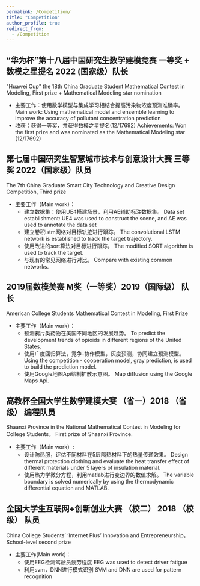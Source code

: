 ```yaml
---
permalink: /Competition/
title: "Competition"
author_profile: true
redirect_from: 
  - /Competition
---
```


## “华为杯”第十八届中国研究生数学建模竞赛 一等奖 + 数模之星提名 2022 (国家级）队长
"Huawei Cup" the 18th China Graduate Student Mathematical Contest in Modeling, First prize + Mathematical Modeling star nomination
* 主要工作：使用数学模型与集成学习相结合提高污染物浓度预测准确率。
Main work: Using mathematical model and ensemble learning to improve the accuracy of pollutant concentration prediction
* 收获：获得一等奖，并获得数模之星提名(12/17692)
Achievements: Won the first prize and was nominated as the Mathematical Modeling star (12/17692)


## 第七届中国研究生智慧城市技术与创意设计大赛 三等奖 2022（国家级）队员
The 7th China Graduate Smart City Technology and Creative Design Competition, Third prize
* 主要工作（Main work）：
  - 建立数据集：使用UE4搭建场景，利用AE辅助标注数据集。
  Data set establishment: UE4 was used to construct the scene, and AE was used to annotate the data set
  - 建立卷积lstm网络对目标轨迹进行跟踪。
  The convolutional LSTM network is established to track the target trajectory.
  - 使用改进的sort算法对目标进行跟踪。
  The modified SORT algorithm is used to track the target.
  - 与现有的常见网络进行对比。
  Compare with existing common networks. 
    


## 2019届数模美赛 M奖（一等奖）2019（国际级） 队长
American College Students Mathematical Contest in Modeling, First Prize
* 主要工作（Main work）：
  - 预测鸦片类药物在美国不同地区的发展趋势。
    To predict the development trends of opioids in different regions of the United States.
  - 使用广度回归算法，竞争-协作模型，灰度预测，协同建立预测模型。
  Using the competition - cooperation model, gray prediction, is used to build the prediction model.
  - 使用Google地图Api绘制扩散示意图。
  Map diffusion using the Google Maps Api.


## 高教杯全国大学生数学建模大赛 （省一）2018 （省级） 编程队员
Shaanxi Province in the National Mathematical Contest in Modeling for College Students， First prize of Shaanxi Province.
* 主要工作（Main work）:
  - 设计防热服，评估不同材料在5层隔热材料下的热量传递效果。
  Design thermal protection clothing and evaluate the heat transfer effect of different materials under 5 layers of insulation material.
  - 使用热力学微分方程，利用matlab进行变边界的数值求解。
  The variable boundary is solved numerically by using the thermodynamic differential equation and MATLAB.

## 全国大学生互联网+创新创业大赛 （校二） 2018 （校级） 队员
China College Students’ ‘Internet Plus’ Innovation and Entrepreneurship， School-level second prize

* 主要工作(Main work)：
  - 使用EEG检测驾驶员疲劳程度
  EEG was used to detect driver fatigue
  - 利用svm，DNN进行模式识别
  SVM and DNN are used for pattern recognition


